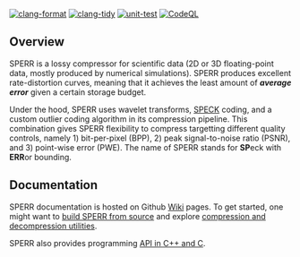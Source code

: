 [![clang-format](https://github.com/NCAR/SPERR/actions/workflows/clang-format.yml/badge.svg)](https://github.com/NCAR/SPERR/actions/workflows/clang-format.yml)
[![clang-tidy](https://github.com/NCAR/SPERR/actions/workflows/clang-tidy.yml/badge.svg)](https://github.com/NCAR/SPERR/actions/workflows/clang-tidy.yml)
[![unit-test](https://github.com/NCAR/SPERR/actions/workflows/unit-test.yml/badge.svg)](https://github.com/NCAR/SPERR/actions/workflows/unit-test.yml)
[![CodeQL](https://github.com/NCAR/SPERR/actions/workflows/codeql-analysis.yml/badge.svg)](https://github.com/NCAR/SPERR/actions/workflows/codeql-analysis.yml)

## Overview

SPERR is a lossy compressor for scientific data (2D or 3D floating-point data, mostly produced by numerical simulations). 
SPERR produces excellent rate-distortion curves, meaning that it achieves the least amount of ***average error***
given a certain storage budget.

Under the hood, SPERR uses wavelet transforms, [SPECK](https://ieeexplore.ieee.org/document/1347192) coding, 
and a custom outlier coding algorithm in its compression pipeline. 
This combination gives SPERR flexibility to compress targetting different quality controls, namely 1) bit-per-pixel (BPP), 
2) peak signal-to-noise ratio (PSNR), and 3) point-wise error (PWE).
The name of SPERR stands for **SP**eck with **ERR**or bounding.

## Documentation

SPERR documentation is hosted on Github [Wiki](https://github.com/shaomeng/SPERR/wiki) pages. To get started, one might want to
[build SPERR from source](https://github.com/shaomeng/SPERR/wiki/Build-SPERR-From-Source) and explore [compression and decompression
utilities](https://github.com/shaomeng/SPERR/wiki/CLI:-Compression-And-Decompression-Utilities). 

SPERR also provides programming [API in C++ and C](https://github.com/shaomeng/SPERR/wiki#sperr-c-api). 

